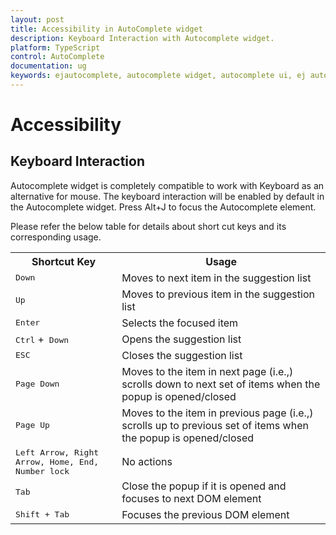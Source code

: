 ```yaml
---
layout: post
title: Accessibility in AutoComplete widget
description: Keyboard Interaction with Autocomplete widget. 
platform: TypeScript
control: AutoComplete
documentation: ug
keywords: ejautocomplete, autocomplete widget, autocomplete ui, ej autocomplete
---
```


# Accessibility 

## Keyboard Interaction

Autocomplete widget is completely compatible to work with Keyboard as an alternative for mouse. The keyboard interaction will be enabled by default in the Autocomplete widget. Press Alt+J to focus the Autocomplete element.

Please refer the below table for details about short cut keys and its corresponding usage.

<table>
<tr>
<th>
<b>Shortcut Key</b></th><th>
<b>Usage</b></th></tr>
<tr>
<td>
<kbd>Down</kbd></td><td>
Moves to next item in the suggestion list</td></tr>
<tr>
<td>
<kbd>Up</kbd></td><td>
Moves to previous item in the suggestion list</td></tr>
<tr>
<td>
<kbd>Enter</kbd></td><td>
Selects the focused item</td></tr>
<tr>
<td>
<kbd>Ctrl</kbd> +<kbd> Down</kbd></td><td>
Opens the suggestion list</td></tr>
<tr>
<td>
<kbd>ESC</kbd></td><td>
Closes the suggestion list</td></tr>
<tr>
<td>
<kbd>Page Down</kbd></td><td>
Moves to the item in next page (i.e.,) scrolls down to next set of items when the popup is opened/closed </td></tr>
<tr>
<td>
<kbd>Page Up</kbd></td><td>
Moves to the item in previous page (i.e.,) scrolls up to previous set of items when the popup is opened/closed </td></tr>
<tr>
<td>
<kbd>Left Arrow, Right Arrow, Home, End, Number lock</kbd></td><td>
No actions</td></tr>
<tr>
<td>
<kbd>Tab</kbd></td><td>
Close the popup if it is opened and focuses to next DOM element</td></tr>
<tr>
<td>
<kbd>Shift + Tab</kbd></td><td>
Focuses the previous DOM element </td></tr>
</table>
